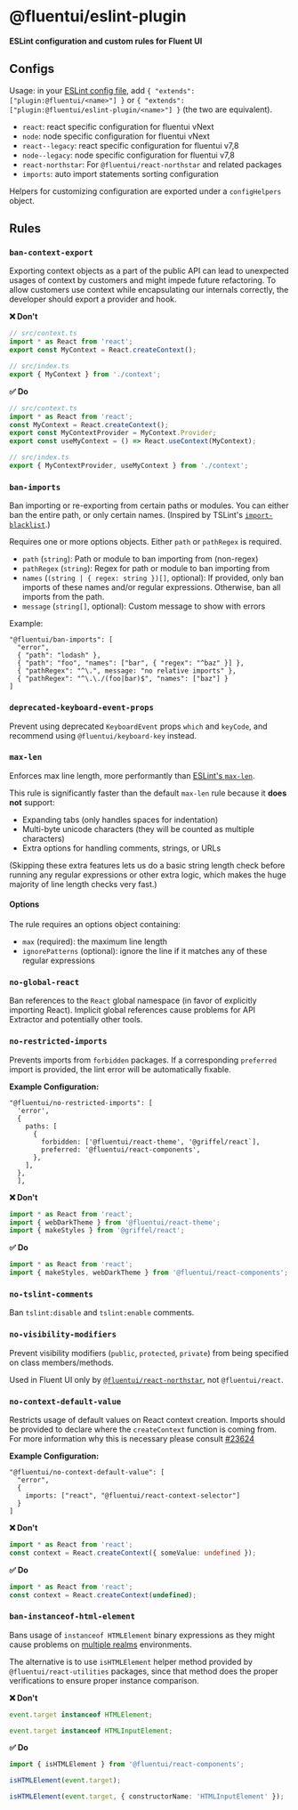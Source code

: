 # @fluentui/eslint-plugin

**ESLint configuration and custom rules for Fluent UI**

## Configs

Usage: in your [ESLint config file](https://eslint.org/docs/user-guide/configuring), add `{ "extends": ["plugin:@fluentui/<name>"] }` or `{ "extends": ["plugin:@fluentui/eslint-plugin/<name>"] }` (the two are equivalent).

- `react`: react specific configuration for fluentui vNext
- `node`: node specific configuration for fluentui vNext
- `react--legacy`: react specific configuration for fluentui v7,8
- `node--legacy`: node specific configuration for fluentui v7,8
- `react-northstar`: For `@fluentui/react-northstar` and related packages
- `imports`: auto import statements sorting configuration

Helpers for customizing configuration are exported under a `configHelpers` object.

## Rules

### `ban-context-export`

Exporting context objects as a part of the public API can lead to unexpected usages of context by customers and might
impede future refactoring. To allow customers use context while encapsulating our internals correctly, the developer
should export a provider and hook.

**❌ Don't**

```ts
// src/context.ts
import * as React from 'react';
export const MyContext = React.createContext();

// src/index.ts
export { MyContext } from './context';
```

**✅ Do**

```ts
// src/context.ts
import * as React from 'react';
const MyContext = React.createContext();
export const MyContextProvider = MyContext.Provider;
export const useMyContext = () => React.useContext(MyContext);

// src/index.ts
export { MyContextProvider, useMyContext } from './context';
```

### `ban-imports`

Ban importing or re-exporting from certain paths or modules. You can either ban the entire path, or only certain names. (Inspired by TSLint's [`import-blacklist`](https://palantir.github.io/tslint/rules/import-blacklist/).)

Requires one or more options objects. Either `path` or `pathRegex` is required.

- `path` (`string`): Path or module to ban importing from (non-regex)
- `pathRegex` (`string`): Regex for path or module to ban importing from
- `names` (`(string | { regex: string })[]`, optional): If provided, only ban imports of these names and/or regular expressions. Otherwise, ban all imports from the path.
- `message` (`string[]`, optional): Custom message to show with errors

Example:

```
"@fluentui/ban-imports": [
  "error",
  { "path": "lodash" },
  { "path": "foo", "names": ["bar", { "regex": "^baz" }] },
  { "pathRegex": "^\.", message: "no relative imports" },
  { "pathRegex": "^\.\./(foo|bar)$", "names": ["baz"] }
]
```

### `deprecated-keyboard-event-props`

Prevent using deprecated `KeyboardEvent` props `which` and `keyCode`, and recommend using `@fluentui/keyboard-key` instead.

### `max-len`

Enforces max line length, more performantly than [ESLint's `max-len`](https://eslint.org/docs/rules/max-len).

This rule is significantly faster than the default `max-len` rule because it **does not** support:

- Expanding tabs (only handles spaces for indentation)
- Multi-byte unicode characters (they will be counted as multiple characters)
- Extra options for handling comments, strings, or URLs

(Skipping these extra features lets us do a basic string length check before running any regular expressions or other extra logic, which makes the huge majority of line length checks very fast.)

#### Options

The rule requires an options object containing:

- `max` (required): the maximum line length
- `ignorePatterns` (optional): ignore the line if it matches any of these regular expressions

### `no-global-react`

Ban references to the `React` global namespace (in favor of explicitly importing React). Implicit global references cause problems for API Extractor and potentially other tools.

### `no-restricted-imports`

Prevents imports from `forbidden` packages. If a corresponding `preferred` import is provided, the lint error will be automatically fixable.

**Example Configuration:**

```
"@fluentui/no-restricted-imports": [
  'error',
  {
    paths: [
      {
        forbidden: ['@fluentui/react-theme', '@griffel/react`],
        preferred: '@fluentui/react-components',
      },
    ],
  },
  ],
```

**❌ Don't**

```ts
import * as React from 'react';
import { webDarkTheme } from '@fluentui/react-theme';
import { makeStyles } from '@griffel/react';
```

**✅ Do**

```ts
import * as React from 'react';
import { makeStyles, webDarkTheme } from '@fluentui/react-components';
```

### `no-tslint-comments`

Ban `tslint:disable` and `tslint:enable` comments.

### `no-visibility-modifiers`

Prevent visibility modifiers (`public`, `protected`, `private`) from being specified on class members/methods.

Used in Fluent UI only by [`@fluentui/react-northstar`](https://aka.ms/fluent-ui), not `@fluentui/react`.

### `no-context-default-value`

Restricts usage of default values on React context creation. Imports should be provided to declare where the `createContext` function is coming from. For more information why this is necessary please consult [#23624](https://github.com/microsoft/fluentui/issues/23624)

**Example Configuration:**

```
"@fluentui/no-context-default-value": [
  "error",
  {
    imports: ["react", "@fluentui/react-context-selector"]
  }
]
```

**❌ Don't**

```ts
import * as React from 'react';
const context = React.createContext({ someValue: undefined });
```

**✅ Do**

```ts
import * as React from 'react';
const context = React.createContext(undefined);
```

### `ban-instanceof-html-element`

Bans usage of `instanceof HTMLElement` binary expressions as they might cause problems on [multiple realms](https://developer.mozilla.org/en-US/docs/Web/JavaScript/Reference/Operators/instanceof#instanceof_and_multiple_realms) environments.

The alternative is to use `isHTMLElement` helper method provided by `@fluentui/react-utilities` packages, since that method does the proper verifications to ensure proper instance comparison.

**❌ Don't**

```ts
event.target instanceof HTMLElement;

event.target instanceof HTMLInputElement;
```

**✅ Do**

```ts
import { isHTMLElement } from '@fluentui/react-components';

isHTMLElement(event.target);

isHTMLElement(event.target, { constructorName: 'HTMLInputElement' });
```
